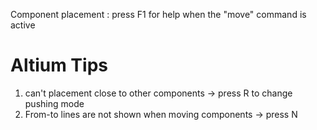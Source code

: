 Component placement : press F1 for help when the "move" command is active
# Altium Tips
1. can't placement close to other components -> press R to change pushing mode
2. From-to lines are not shown when moving components -> press N
